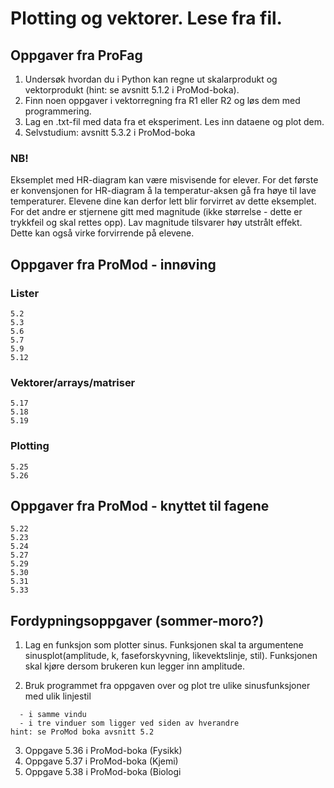 
# Plotting og vektorer. Lese fra fil. 

## Oppgaver fra ProFag

1. Undersøk hvordan du i Python kan regne ut skalarprodukt og vektorprodukt (hint: se avsnitt 5.1.2 i ProMod-boka). 
2. Finn noen oppgaver i vektorregning fra R1 eller R2 og løs dem med programmering. 
3. Lag en .txt-fil med data fra et eksperiment. Les inn dataene og plot dem. 
4. Selvstudium: avsnitt 5.3.2 i ProMod-boka

### NB! 
Eksemplet med HR-diagram kan være misvisende for elever. For det første er konvensjonen for HR-diagram å la temperatur-aksen gå fra høye til lave temperaturer. Elevene dine kan derfor lett blir forvirret av dette eksemplet. For det andre er stjernene gitt med magnitude (ikke størrelse - dette er trykkfeil og skal rettes opp). Lav magnitude tilsvarer høy utstrålt effekt. Dette kan også virke forvirrende på elevene. 

## Oppgaver fra ProMod - innøving
### Lister
```
5.2
5.3
5.6
5.7
5.9
5.12
```
### Vektorer/arrays/matriser
```
5.17
5.18
5.19
```

### Plotting
```
5.25
5.26
```


## Oppgaver fra ProMod - knyttet til fagene
```
5.22
5.23
5.24
5.27
5.29
5.30
5.31
5.33
```


## Fordypningsoppgaver (sommer-moro?)
1. Lag en funksjon som plotter sinus. Funksjonen skal ta argumentene sinusplot(amplitude, k, faseforskyvning, likevektslinje, stil). Funksjonen skal kjøre dersom brukeren kun legger inn amplitude. 


2. Bruk programmet fra oppgaven over og plot tre ulike sinusfunksjoner med ulik linjestil

```
  - i samme vindu  
  - i tre vinduer som ligger ved siden av hverandre 
hint: se ProMod boka avsnitt 5.2
```
3. Oppgave 5.36 i ProMod-boka (Fysikk)
4. Oppgave 5.37 i ProMod-boka (Kjemi)
5. Oppgave 5.38 i ProMod-boka (Biologi

